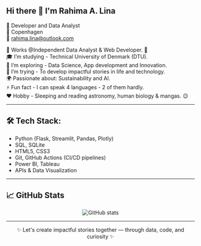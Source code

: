 ## Hi there 👋 I'm Rahima A. Lina

🌱 Developer and Data Analyst  
📍 Copenhagen   
📧 rahima.lina@outlook.com  

🔭 Works @Independent Data Analyst & Web Developer. 🤡  
🎓 I’m studying - Technical University of Denmark (DTU).    
🌱 I’m exploring - Data Science, App development and Innovation.   
🤔 I’m trying - To develop impactful stories in life and technology.  
🌍 Passionate about: Sustainability and AI.  
⚡ Fun fact - I can speak 4 languages - 2 of them hardly.  
❤️ Hobby - Sleeping and reading astronomy, human biology & mangas. 😉  

---

## 🛠️ Tech Stack:
- Python (Flask, Streamlit, Pandas, Plotly)
- SQL, SQLite
- HTML5, CSS3
- Git, GitHub Actions (CI/CD pipelines)
- Power BI, Tableau
- APIs & Data Visualization

---


## 📈 GitHub Stats

<p align="center">
  <img src="https://github-readme-stats.vercel.app/api?username=rahimaalina&show_icons=true&theme=tokyonight" alt="GitHub stats" />
</p>

---

<p align="center">✨ Let's create impactful stories together — through data, code, and curiosity ✨</p>
